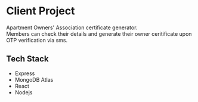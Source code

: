 # Client Project
Apartment Owners' Association certificate generator.   
Members can check their details and generate their owner ceritificate upon OTP verification via sms. 

## Tech Stack  

- Express  
- MongoDB Atlas
- React
- Nodejs



